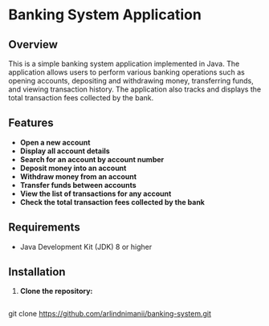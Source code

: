 # Banking System Application

## Overview

This is a simple banking system application implemented in Java. The application allows users to perform various banking operations such as opening accounts, depositing and withdrawing money, transferring funds, and viewing transaction history. The application also tracks and displays the total transaction fees collected by the bank.

## Features

- **Open a new account**
- **Display all account details**
- **Search for an account by account number**
- **Deposit money into an account**
- **Withdraw money from an account**
- **Transfer funds between accounts**
- **View the list of transactions for any account**
- **Check the total transaction fees collected by the bank**

## Requirements

- Java Development Kit (JDK) 8 or higher

## Installation

1. **Clone the repository:**

   ```sh
 git clone https://github.com/arlindnimanii/banking-system.git
